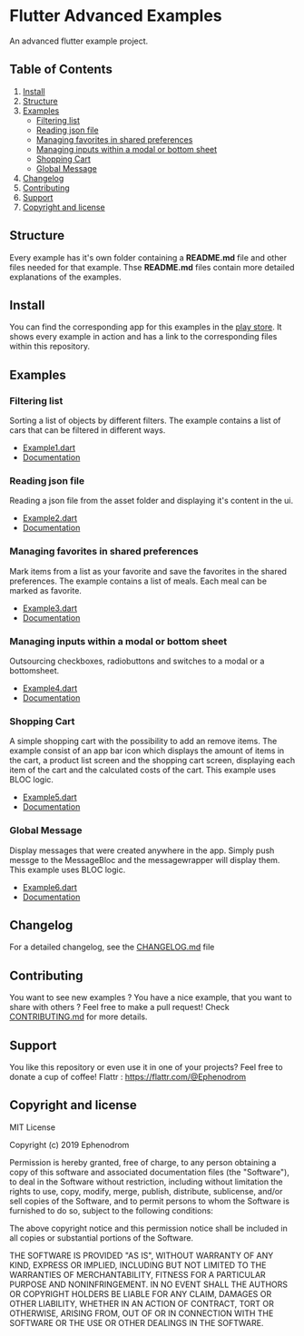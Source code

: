# Flutter Advanced Examples

An advanced flutter example project.

## Table of Contents

1. [Install](#install)  
2. [Structure](#structure)
3. [Examples](#examples)
   * [Filtering list](#filtering-list)
   * [Reading json file](#reading-json-file)
   * [Managing favorites in shared preferences](#managing-favorites-in-shared-preferences)
   * [Managing inputs within a modal or bottom sheet](#managing-inputs-within-a-modal-or-bottom-sheet)
   * [Shopping Cart](#shopping-cart)
   * [Global Message](#global-message)
4. [Changelog](#changelog)
5. [Contributing](#contributing)
6. [Support](#support)
7. [Copyright and license](#copyright-and-license)

## Structure

Every example has it's own folder containing a **README.md** file and other files needed for that example.
Thse **README.md** files contain more detailed explanations of the examples.

## Install

You can find the corresponding app for this examples in the [play store](https://play.google.com/store/apps/details?id=de.feuerbergsoftware.advancedflutterexample).
It shows every example in action and has a link to the corresponding files within this repository.

## Examples

### Filtering list

Sorting a list of objects by different filters. The example contains a list of cars that can be filtered in different ways.

* [Example1.dart](lib/examples/filterList/Example1.dart)
* [Documentation](lib/examples/filterList/README.md)

### Reading json file

Reading a json file from the asset folder and displaying it's content in the ui.

* [Example2.dart](lib/examples/readingJsonFile/Example2.dart)
* [Documentation](lib/examples/readingJsonFile/README.md)

### Managing favorites in shared preferences

Mark items from a list as your favorite and save the favorites in the shared preferences. The example contains a list of meals.
Each meal can be marked as favorite.

* [Example3.dart](lib/examples/managingFavoritesInSharedPreferences/Example3.dart)
* [Documentation](lib/examples/managingFavoritesInSharedPreferences/README.md)

### Managing inputs within a modal or bottom sheet

Outsourcing checkboxes, radiobuttons and switches to a modal or a bottomsheet.

* [Example4.dart](lib/examples/managingInputsWithinModalBottomsheet/Example4.dart)
* [Documentation](lib/examples/managingInputsWithinModalBottomsheet/README.md)

### Shopping Cart

A simple shopping cart with the possibility to add an remove items. The example consist of an app bar icon which displays the amount of items in the cart, a product list screen and the shopping cart screen, displaying each item of the cart and the calculated costs of the cart. This example uses BLOC logic.

* [Example5.dart](lib/examples/shoppingCart/Example5.dart)
* [Documentation](lib/examples/shoppingCart/README.md)

### Global Message

Display messages that were created anywhere in the app. Simply push messge to the MessageBloc and the messagewrapper will display them. This example uses BLOC logic.

* [Example6.dart](lib/examples/globalMessage/Example6.dart)
* [Documentation](lib/examples/globalMessage/README.md)

## Changelog

For a detailed changelog, see the [CHANGELOG.md](CHANGELOG.md) file

## Contributing

You want to see new examples ? You have a nice example, that you want to share with others ? Feel free to make a pull request!
Check [CONTRIBUTING.md](CONTRIBUTING.md) for more details.

## Support

You like this repository or even use it in one of your projects? Feel free to donate a cup of
coffee!
Flattr : <https://flattr.com/@Ephenodrom>

## Copyright and license

MIT License

Copyright (c) 2019 Ephenodrom

Permission is hereby granted, free of charge, to any person obtaining a copy
of this software and associated documentation files (the "Software"), to deal
in the Software without restriction, including without limitation the rights
to use, copy, modify, merge, publish, distribute, sublicense, and/or sell
copies of the Software, and to permit persons to whom the Software is
furnished to do so, subject to the following conditions:

The above copyright notice and this permission notice shall be included in all
copies or substantial portions of the Software.

THE SOFTWARE IS PROVIDED "AS IS", WITHOUT WARRANTY OF ANY KIND, EXPRESS OR
IMPLIED, INCLUDING BUT NOT LIMITED TO THE WARRANTIES OF MERCHANTABILITY,
FITNESS FOR A PARTICULAR PURPOSE AND NONINFRINGEMENT. IN NO EVENT SHALL THE
AUTHORS OR COPYRIGHT HOLDERS BE LIABLE FOR ANY CLAIM, DAMAGES OR OTHER
LIABILITY, WHETHER IN AN ACTION OF CONTRACT, TORT OR OTHERWISE, ARISING FROM,
OUT OF OR IN CONNECTION WITH THE SOFTWARE OR THE USE OR OTHER DEALINGS IN THE
SOFTWARE.
